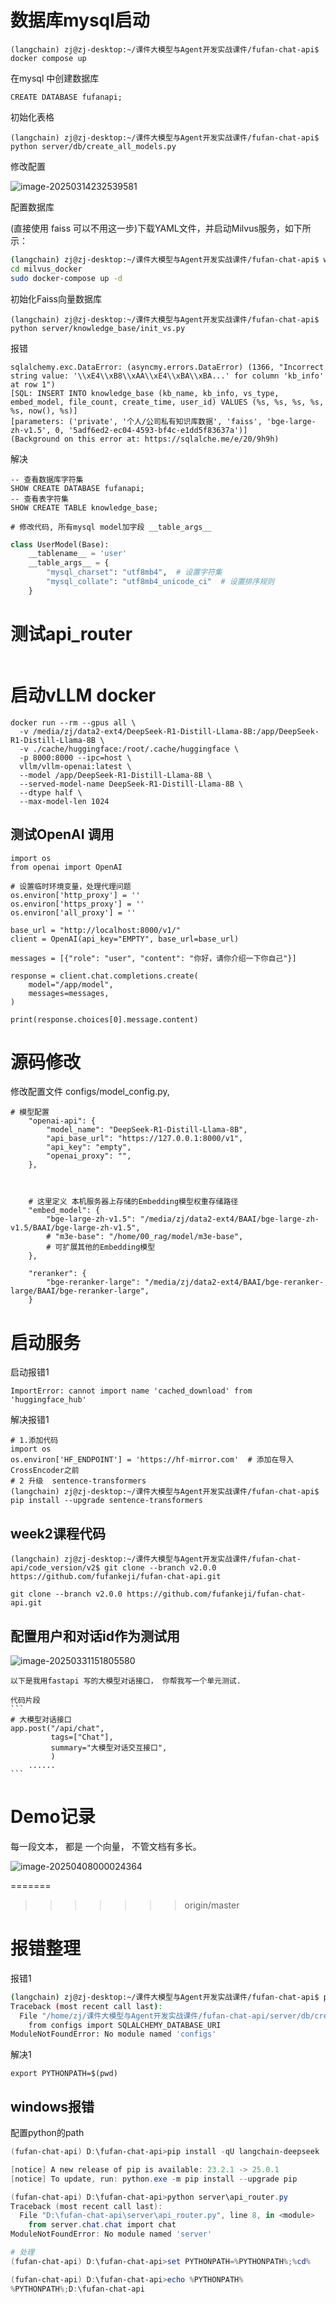 

# 数据库mysql启动

```shell
(langchain) zj@zj-desktop:~/课件大模型与Agent开发实战课件/fufan-chat-api$ docker compose up
```

在mysql 中创建数据库

```
CREATE DATABASE fufanapi;
```

初始化表格

```
(langchain) zj@zj-desktop:~/课件大模型与Agent开发实战课件/fufan-chat-api$ python server/db/create_all_models.py
```

修改配置

![image-20250314232539581](md-images/image-20250314232539581.png)

配置数据库

(直接使用 faiss 可以不用这一步)下载YAML文件，并启动Milvus服务，如下所示：

```bash
(langchain) zj@zj-desktop:~/课件大模型与Agent开发实战课件/fufan-chat-api$ wget https://github.com/milvus-io/milvus/releases/download/v2.2.16/milvus-standalone-docker-compose.yml -O milvus_docker/docker-compose.yml
cd milvus_docker
sudo docker-compose up -d
```



初始化Faiss向量数据库

```
(langchain) zj@zj-desktop:~/课件大模型与Agent开发实战课件/fufan-chat-api$ python server/knowledge_base/init_vs.py
```

报错

```
sqlalchemy.exc.DataError: (asyncmy.errors.DataError) (1366, "Incorrect string value: '\\xE4\\xB8\\xAA\\xE4\\xBA\\xBA...' for column 'kb_info' at row 1")
[SQL: INSERT INTO knowledge_base (kb_name, kb_info, vs_type, embed_model, file_count, create_time, user_id) VALUES (%s, %s, %s, %s, %s, now(), %s)]
[parameters: ('private', '个人/公司私有知识库数据', 'faiss', 'bge-large-zh-v1.5', 0, '5adf6ed2-ec04-4593-bf4c-e1dd5f83637a')]
(Background on this error at: https://sqlalche.me/e/20/9h9h)
```

解决

```
-- 查看数据库字符集
SHOW CREATE DATABASE fufanapi;
-- 查看表字符集
SHOW CREATE TABLE knowledge_base;

# 修改代码, 所有mysql model加字段 __table_args__

```

```python
class UserModel(Base):
    __tablename__ = 'user'
    __table_args__ = {
        "mysql_charset": "utf8mb4",  # 设置字符集
        "mysql_collate": "utf8mb4_unicode_ci"  # 设置排序规则
    }
```

# 测试api_router

```

```



# 启动vLLM docker

```
docker run --rm --gpus all \
  -v /media/zj/data2-ext4/DeepSeek-R1-Distill-Llama-8B:/app/DeepSeek-R1-Distill-Llama-8B \
  -v ./cache/huggingface:/root/.cache/huggingface \
  -p 8000:8000 --ipc=host \
  vllm/vllm-openai:latest \
  --model /app/DeepSeek-R1-Distill-Llama-8B \
  --served-model-name DeepSeek-R1-Distill-Llama-8B \
  --dtype half \
  --max-model-len 1024
```

## 测试OpenAI 调用

```
import os
from openai import OpenAI

# 设置临时环境变量，处理代理问题
os.environ['http_proxy'] = ''
os.environ['https_proxy'] = ''
os.environ['all_proxy'] = ''

base_url = "http://localhost:8000/v1/"
client = OpenAI(api_key="EMPTY", base_url=base_url)

messages = [{"role": "user", "content": "你好，请你介绍一下你自己"}]

response = client.chat.completions.create(
    model="/app/model",
    messages=messages,
)

print(response.choices[0].message.content)
```

# 源码修改

修改配置文件  configs/model_config.py,

```
# 模型配置
    "openai-api": {
        "model_name": "DeepSeek-R1-Distill-Llama-8B",
        "api_base_url": "https://127.0.0.1:8000/v1",
        "api_key": "empty",
        "openai_proxy": "",
    },



    # 这里定义 本机服务器上存储的Embedding模型权重存储路径
    "embed_model": {
        "bge-large-zh-v1.5": "/media/zj/data2-ext4/BAAI/bge-large-zh-v1.5/BAAI/bge-large-zh-v1.5",
        # "m3e-base": "/home/00_rag/model/m3e-base",
        # 可扩展其他的Embedding模型
    },

    "reranker": {
        "bge-reranker-large": "/media/zj/data2-ext4/BAAI/bge-reranker-large/BAAI/bge-reranker-large",
    }
```



# 启动服务

启动报错1

```
ImportError: cannot import name 'cached_download' from 'huggingface_hub'
```

解决报错1

```
# 1.添加代码
import os
os.environ['HF_ENDPOINT'] = 'https://hf-mirror.com'  # 添加在导入CrossEncoder之前
# 2 升级  sentence-transformers
(langchain) zj@zj-desktop:~/课件大模型与Agent开发实战课件/fufan-chat-api$ pip install --upgrade sentence-transformers
```





## week2课程代码

```
(langchain) zj@zj-desktop:~/课件大模型与Agent开发实战课件/fufan-chat-api/code_version/v2$ git clone --branch v2.0.0 https://github.com/fufankeji/fufan-chat-api.git

git clone --branch v2.0.0 https://github.com/fufankeji/fufan-chat-api.git
```



## 配置用户和对话id作为测试用

![image-20250331151805580](D:\fufan-chat-api\md-images\image-20250331151805580.png)







````
以下是我用fastapi 写的大模型对话接口， 你帮我写一个单元测试.

代码片段
```
# 大模型对话接口
app.post("/api/chat",
         tags=["Chat"],
         summary="大模型对话交互接口",
         )
	......
```

````




# Demo记录

每一段文本， 都是 一个向量， 不管文档有多长。

![image-20250408000024364](开发记录.assets/image-20250408000024364.png)



=======
>>>>>>> origin/master
# 报错整理

报错1

```bash
(langchain) zj@zj-desktop:~/课件大模型与Agent开发实战课件/fufan-chat-api$ python /home/zj/课件大模型与Agent开发实战课件/fufan-chat-api/server/db/create_all_models.py
Traceback (most recent call last):
  File "/home/zj/课件大模型与Agent开发实战课件/fufan-chat-api/server/db/create_all_models.py", line 4, in <module>
    from configs import SQLALCHEMY_DATABASE_URI
ModuleNotFoundError: No module named 'configs'

```

解决1

```
export PYTHONPATH=$(pwd)
```



## windows报错

配置python的path

```powershell
(fufan-chat-api) D:\fufan-chat-api>pip install -qU langchain-deepseek

[notice] A new release of pip is available: 23.2.1 -> 25.0.1
[notice] To update, run: python.exe -m pip install --upgrade pip

(fufan-chat-api) D:\fufan-chat-api>python server\api_router.py
Traceback (most recent call last):
  File "D:\fufan-chat-api\server\api_router.py", line 8, in <module>
    from server.chat.chat import chat
ModuleNotFoundError: No module named 'server'

# 处理
(fufan-chat-api) D:\fufan-chat-api>set PYTHONPATH=%PYTHONPATH%;%cd%

(fufan-chat-api) D:\fufan-chat-api>echo %PYTHONPATH%
%PYTHONPATH%;D:\fufan-chat-api

```



